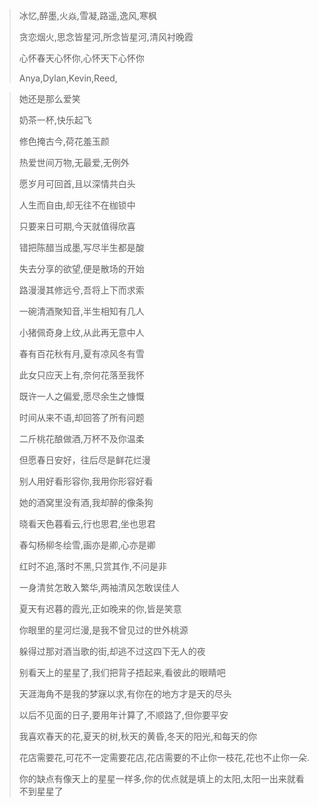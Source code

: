 > 冰忆,醉墨,火焱,雪凝,路遥,逸风,寒枫
>
> 贪恋烟火,思念皆星河,所念皆星河,清风衬晚霞
>
> 心怀春天心怀你,心怀天下心怀你
>
> Anya,Dylan,Kevin,Reed,

> 她还是那么爱笑
>
> 奶茶一杯,快乐起飞
> 
> 
> 修色掩古今,荷花羞玉颜
> 
> 热爱世间万物,无最爱,无例外
> 
> 愿岁月可回首,且以深情共白头
> 
> 人生而自由,却无往不在枷锁中
>
> 只要来日可期,今天就值得欣喜
>
> 错把陈醋当成墨,写尽半生都是酸
>
> 失去分享的欲望,便是散场的开始
> 
> 路漫漫其修远兮,吾将上下而求索
>
> 一碗清酒聚知音,半生相知有几人
>
> 小猪佩奇身上纹,从此再无意中人
>
> 春有百花秋有月,夏有凉风冬有雪
>
> 此女只应天上有,奈何花落至我怀
>
> 既许一人之偏爱,愿尽余生之慷慨
>
> 时间从来不语,却回答了所有问题
>
> 二斤桃花酿做酒,万杯不及你温柔
> 
> 但愿春日安好，往后尽是鲜花烂漫
>
> 别人用好看形容你,我用你形容好看
>
> 她的酒窝里没有酒,我却醉的像条狗
>
> 晓看天色暮看云,行也思君,坐也思君
>
> 春勾杨柳冬绘雪,画亦是卿,心亦是卿
>
> 红时不追,落时不黑,只赏其作,不问是非
>
> 一身清贫怎敢入繁华,两袖清风怎敢误佳人
>
> 夏天有迟暮的霞光,正如晚来的你,皆是笑意
>
> 你眼里的星河烂漫,是我不曾见过的世外桃源
> 
> 躲得过那对酒当歌的街,却逃不过这四下无人的夜
>
> 别看天上的星星了,我们把背子捂起来,看彼此的眼睛吧
>
> 天涯海角不是我的梦寐以求,有你在的地方才是天的尽头
>
> 以后不见面的日子,要用年计算了,不顺路了,但你要平安
>
> 我喜欢春天的花,夏天的树,秋天的黄昏,冬天的阳光,和每天的你
>
> 花店需要花,可花不一定需要花店,花店需要的不止你一枝花,花也不止你一朵.
> 
> 你的缺点有像天上的星星一样多,你的优点就是填上的太阳,太阳一出来就看不到星星了
>